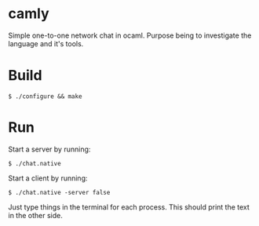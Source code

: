 # camly

Simple one-to-one network chat in ocaml. Purpose being to investigate
the language and it's tools.

# Build

```
$ ./configure && make
```

# Run

Start a server by running:

```
$ ./chat.native
```

Start a client by running:

```
$ ./chat.native -server false
```

Just type things in the terminal for each process. This should print
the text in the other side.
